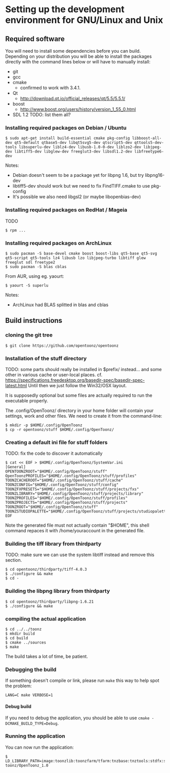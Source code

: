 # Setting up the development environment for GNU/Linux and Unix

## Required software

You will need to install some dependencies before you can build. Depending on your distribution you will be able to install the packages directly with the command lines below or will have to manually install:
- git
- gcc
- cmake
  - confirmed to work with 3.4.1.
- Qt
  - http://download.qt.io/official_releases/qt/5.5/5.5.1/
- boost
  - http://www.boost.org/users/history/version_1_55_0.html
- SDL 1.2
TODO: list them all?

### Installing required packages on Debian / Ubuntu

```
$ sudo apt-get install build-essential cmake pkg-config libboost-all-dev qt5-default qtbase5-dev libqt5svg5-dev qtscript5-dev qttools5-dev-tools libsuperlu-dev liblz4-dev libusb-1.0-0-dev liblzo2-dev libjpeg-dev libtiff5-dev libglew-dev freeglut3-dev libsdl1.2-dev libfreetype6-dev
```

Notes:
* Debian doesn't seem to be a package yet for libpng 1.6, but try libpng16-dev
* libtiff5-dev should work but we need to fix FindTIFF.cmake to use pkg-config
* It's possible we also need libgsl2 (or maybe libopenbias-dev)

### Installing required packages on RedHat / Mageia

TODO
```
$ rpm ...
```

### Installing required packages on ArchLinux

```
$ sudo pacman -S base-devel cmake boost boost-libs qt5-base qt5-svg qt5-script qt5-tools lz4 libusb lzo libjpeg-turbo libtiff glew freeglut sdl freetype2
$ sudo pacman -S blas cblas
```
From AUR, using eg. yaourt:
```
$ yaourt -S superlu
```

Notes:
* ArchLinux had BLAS splitted in blas and cblas

## Build instructions

### cloning the git tree

```
$ git clone https://github.com/opentoonz/opentoonz
```

### Installation of the stuff directory

TODO: some parts should really be installed in $prefix/ instead... and some other in various cache or user-local places.
cf. https://specifications.freedesktop.org/basedir-spec/basedir-spec-latest.html
Until then we just follow the Win32/OSX layout.

It is supposedly optional but some files are actually required to run the executable properly.

The .config/OpenToonz/ directory in your home folder will contain your settings, work and other files. We need to create it from the command-line:

```
$ mkdir -p $HOME/.config/OpenToonz
$ cp -r opentoonz/stuff $HOME/.config/OpenToonz/
```

### Creating a default ini file for stuff folders

TODO: fix the code to discover it automatically

```
$ cat << EOF > $HOME/.config/OpenToonz/SystemVar.ini
[General]
OPENTOONZROOT="$HOME/.config/OpenToonz/stuff"
OpenToonzPROFILES="$HOME/.config/OpenToonz/stuff/profiles"
TOONZCACHEROOT="$HOME/.config/OpenToonz/stuff/cache"
TOONZCONFIG="$HOME/.config/OpenToonz/stuff/config"
TOONZFXPRESETS="$HOME/.config/OpenToonz/stuff/projects/fxs"
TOONZLIBRARY="$HOME/.config/OpenToonz/stuff/projects/library"
TOONZPROFILES="$HOME/.config/OpenToonz/stuff/profiles"
TOONZPROJECTS="$HOME/.config/OpenToonz/stuff/projects"
TOONZROOT="$HOME/.config/OpenToonz/stuff"
TOONZSTUDIOPALETTE="$HOME/.config/OpenToonz/stuff/projects/studiopalette"
EOF
```
Note the generated file must not actually contain "$HOME", this shell command repaces it with /home/youraccount in the generated file.

### Building the tiff library from thirdparty

TODO: make sure we can use the system libtiff instead and remove this section.

```
$ cd opentoonz/thirdparty/tiff-4.0.3
$ ./configure && make
$ cd -
```

### Building the libpng library from thirdparty

```
$ cd opentoonz/thirdparty/libpng-1.6.21
$ ./configure && make
```

### compiling the actual application

```
$ cd ../../toonz
$ mkdir build
$ cd build
$ cmake ../sources
$ make
```

The build takes a lot of time, be patient.

### Debugging the build

If something doesn't compile or link, please run `make` this way to help spot the problem:
```
LANG=C make VERBOSE=1
```

#### Debug build
If you need to debug the application, you should be able to use `cmake -DCMAKE_BUILD_TYPE=Debug`.


### Running the application

You can now run the application:

```
$ LD_LIBRARY_PATH=image:toonzlib:toonzfarm/tfarm:tnzbase:tnztools:stdfx:sound:tnzcore:tnzext:colorfx:toonzqt toonz/OpenToonz_1.0
```

